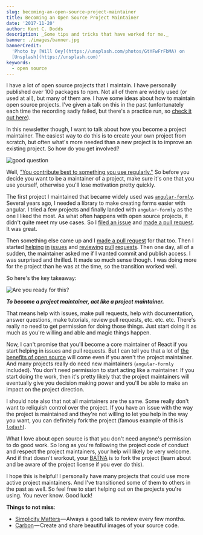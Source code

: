 ```yaml
---
slug: becoming-an-open-source-project-maintainer
title: Becoming an Open Source Project Maintainer
date: '2017-11-20'
author: Kent C. Dodds
description: _Some tips and tricks that have worked for me._
banner: ./images/banner.jpg
bannerCredit:
  'Photo by [Will Oey](https://unsplash.com/photos/GtYFwFrFbMA) on
  [Unsplash](https://unsplash.com)'
keywords:
  - open source
---
```


I have a lot of open source projects that I maintain. I have personally
published over 100 packages to npm. Not all of them are widely used (or used at
all), but many of them are. I have some ideas about how to maintain open source
projects. I've given a talk on this in the past (unfortunately each time the
recording sadly failed, but there's a practice run, so
[check it out here](/talks/#managing-an-open-source-project)).

In this newsletter though, I want to talk about how you become a project
maintainer. The easiest way to do this is to create your own project from
scratch, but often what's more needed than a new project is to improve an
existing project. So how do you get involved?

![good question](./images/0.gif)

Well,
["You contribute best to something you use regularly."](/blog/what-open-source-project-should-i-contribute-to)
So before you decide you want to be a maintainer of a project, make sure it's
one that you use yourself, otherwise you'll lose motivation pretty quickly.

The first project I maintained that became widely used was
[`angular-formly`](https://github.com/formly-js/angular-formly). Several years
ago, I needed a library to make creating forms easier with angular. I tried a
few projects and finally landed with `angular-formly` as the one I liked the
most. As what often happens with open source projects, it didn't quite meet my
use cases. So I
[filed an issue](https://github.com/formly-js/angular-formly/issues/16) and
[made a pull request](https://github.com/formly-js/angular-formly/pull/17). It
was great.

Then something else came up and I
[made a pull request](https://github.com/formly-js/angular-formly/pull/19) for
that too. Then I started
[helping](https://github.com/formly-js/angular-formly/issues/21)
[in](https://github.com/formly-js/angular-formly/issues/23)
[issues](https://github.com/formly-js/angular-formly/issues/32) and
[reviewing](https://github.com/formly-js/angular-formly/pull/26)
[pull](https://github.com/formly-js/angular-formly/pull/54)
[requests](https://github.com/formly-js/angular-formly/pull/61). Then one day,
all of a sudden, the maintainer asked me if I wanted commit and publish access.
I was surprised and thrilled. It made so much sense though. I was doing more for
the project than he was at the time, so the transition worked well.

So here's the key takeaway:

![Are you ready for this?](./images/1.gif)

**_To become a project maintainer, act like a project maintainer._**

That means help with issues, make pull requests, help with documentation, answer
questions, make tutorials, review pull requests, etc. etc. etc. There's really
no need to get permission for doing those things. Just start doing it as much as
you're willing and able and magic things happen.

Now, I can't promise that you'll become a core maintainer of React if you start
helping in issues and pull requests. But I can tell you that a lot of
[the benefits of open source](/blog/how-getting-into-open-source-has-been-awesome-for-me)
will come even if you aren't the project maintainer. And many projects really do
need new maintainers (`angular-formly` included). You don't need permission to
start acting like a maintainer. If you start doing the work, then it's pretty
likely that the project maintainers will eventually give you decision making
power and you'll be able to make an impact on the project direction.

I should note also that not all maintainers are the same. Some really don't want
to reliquish control over the project. If you have an issue with the way the
project is maintained and they're not willing to let you help in the way you
want, you can definitely fork the project (famous example of this is
[`lodash`](https://lodash.com)).

What I love about open source is that you don't need anyone's permission to do
good work. So long as you're following the project code of conduct and respect
the project maintainers, your help will likely be very welcome. And if that
doesn't workout, your [BATNA](http://www.beyondintractability.org/essay/batna)
is to fork the project (learn about and be aware of the project license if you
ever do this).

I hope this is helpful! I personally have many projects that could use more
active project maintainers. And I've transitioned some of them to others in the
past as well. So feel free to start helping out on the projects you're using.
You never know. Good luck!

**Things to not miss**:

- [Simplicity Matters](https://youtu.be/rI8tNMsozo0) — Always a good talk to
  review every few months.
- [Carbon](https://carbon.now.sh) — Create and share beautiful images of your
  source code.
